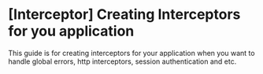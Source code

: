 [Interceptor] Creating Interceptors for you application
=======================================================

This guide is for creating interceptors for your application when you want to
handle global errors, http interceptors, session authentication and etc.
